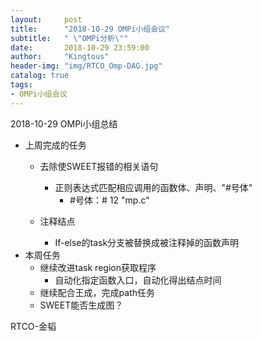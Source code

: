 ```yaml
---
layout:     post
title:      "2018-10-29 OMPi小组会议"
subtitle:   " \"OMPi分析\""
date:       2018-10-29 23:59:00
author:     "Kingtous"
header-img: "img/RTCO_Omp-DAG.jpg"
catalog: true
tags:
- OMPi小组会议
---
```


2018-10-29 OMPi小组总结

- 上周完成的任务
  - 去除使SWEET报错的相关语句

    - 正则表达式匹配相应调用的函数体、声明、"#号体"
      - \#号体：# 12 "mp.c"

  - 注释结点

    - If-else的task分支被替换成被注释掉的函数声明
- 本周任务
  - 继续改进task region获取程序
    - 自动化指定函数入口，自动化得出结点时间
  - 继续配合王成，完成path任务
  - SWEET能否生成图？

RTCO-金韬



